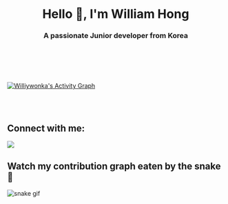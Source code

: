 <h1 align="center">Hello 👋, I'm William Hong</h1>
<h3 align="center">A passionate Junior developer from Korea</h3>
<br>
<br>


<br/>
<br/>

<a href="https://github.com/Williywonka/github-readme-activity-graph"><img alt="Williywonka's Activity Graph" src="https://activity-graph.herokuapp.com/graph?username=Williywonka&bg_color=0D1117&color=5BCDEC&line=5BCDEC&point=FFFFFF&hide_border=true" /></a>

<br/>
<br/>


## Connect with me:
<p align="left">



<a href = "https://www.instagram.com/williywonka/"><img src="https://img.icons8.com/fluent/48/000000/instagram-new.png"/></a>


</p>


## Watch my contribution graph eaten by the snake🐍
![snake gif](https://github.com/Williywonka/Williywonka/blob/output/github-contribution-grid-snake.gif)
